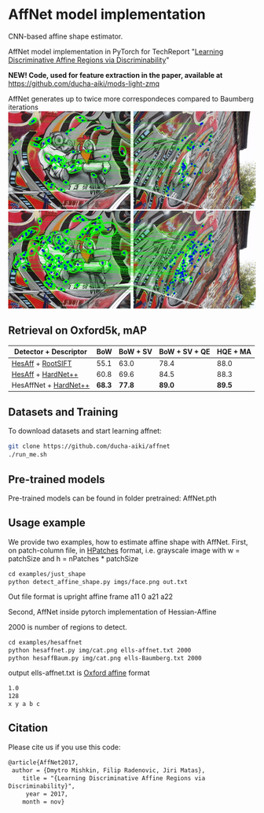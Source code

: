 # AffNet model implementation
CNN-based affine shape estimator.

AffNet model implementation in PyTorch for TechReport "[Learning Discriminative Affine Regions via Discriminability](https://arxiv.org/abs/1711.06704)"

**NEW! Code, used for feature extraction in the paper, available at** https://github.com/ducha-aiki/mods-light-zmq 



AffNet generates up to twice more correspondeces compared to Baumberg iterations
![HesAff](imgs/graf16HesAff.jpg)
![HesAffNet](imgs/graf16HesAffNet.jpg)


## Retrieval on Oxford5k, mAP

| Detector + Descriptor | BoW  |  BoW + SV | BoW + SV + QE | HQE + MA |
| -----    | ----  |  ---- | ---- | ---- |
| [HesAff](https://github.com/perdoch/hesaff) + [RootSIFT](http://ieeexplore.ieee.org/document/6248018/)    | 55.1  |  63.0 | 78.4 | 88.0 |
| [HesAff](https://github.com/perdoch/hesaff) + [HardNet++](https://github.com/DagnyT/hardnet)   | 60.8  |  69.6 | 84.5 | 88.3 |
| HesAffNet + [HardNet++](https://github.com/DagnyT/hardnet)   | **68.3**  |  **77.8** | **89.0** | **89.5** |


## Datasets and Training

To download datasets and start learning affnet:

```bash
git clone https://github.com/ducha-aiki/affnet
./run_me.sh
```

## Pre-trained models

Pre-trained models can be found in folder pretrained:  AffNet.pth

## Usage example

We provide two examples, how to estimate affine shape with AffNet. 
First, on patch-column file, in [HPatches](https://github.com/hpatches/hpatches-benchmark) format, i.e. grayscale image with w = patchSize and h = nPatches * patchSize

```
cd examples/just_shape
python detect_affine_shape.py imgs/face.png out.txt
```

Out file format is upright affine frame a11 0 a21 a22


Second, AffNet inside pytorch implementation of Hessian-Affine

2000 is number of regions to detect.

```
cd examples/hesaffnet
python hesaffnet.py img/cat.png ells-affnet.txt 2000
python hesaffBaum.py img/cat.png ells-Baumberg.txt 2000
```

output ells-affnet.txt is [Oxford affine](http://www.robots.ox.ac.uk/~vgg/research/affine/) format 
```
1.0
128
x y a b c 
```

## Citation

Please cite us if you use this code:

```
@article{AffNet2017,
 author = {Dmytro Mishkin, Filip Radenovic, Jiri Matas},
    title = "{Learning Discriminative Affine Regions via Discriminability}",
     year = 2017,
    month = nov}
```
